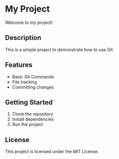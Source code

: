 # My Project 

Welcome to my project! 

## Description

This is a simple project to demonstrate how to use Git.

## Features

- Basic Git Commands
- File tracking
- Committing changes

## Getting Started

1. Clone the repository
2. Install dependencies
3. Run the project

## License

This project is licensed under the MIT License.